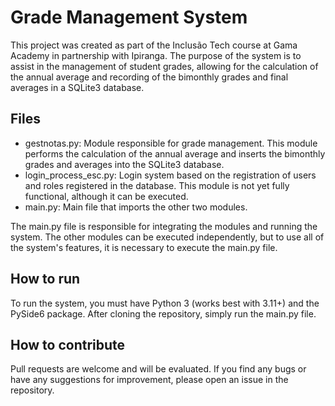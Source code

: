 # Grade Management System

This project was created as part of the Inclusão Tech course at Gama Academy in partnership with Ipiranga. The purpose of the system is to assist in the management of student grades, allowing for the calculation of the annual average and recording of the bimonthly grades and final averages in a SQLite3 database.

## Files

- gestnotas.py: Module responsible for grade management. This module performs the calculation of the annual average and inserts the bimonthly grades and averages into the SQLite3 database.
- login_process_esc.py: Login system based on the registration of users and roles registered in the database. This module is not yet fully functional, although it can be executed.
- main.py: Main file that imports the other two modules.

The main.py file is responsible for integrating the modules and running the system. The other modules can be executed independently, but to use all of the system's features, it is necessary to execute the main.py file.

## How to run

To run the system, you must have Python 3 (works best with 3.11+) and the PySide6 package. After cloning the repository, simply run the main.py file.

## How to contribute

Pull requests are welcome and will be evaluated. If you find any bugs or have any suggestions for improvement, please open an issue in the repository.

